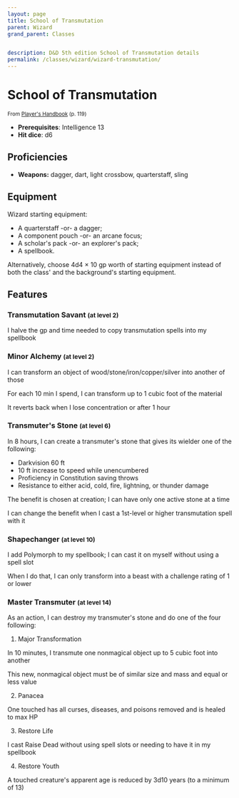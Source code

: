 ```yaml
---
layout: page
title: School of Transmutation
parent: Wizard
grand_parent: Classes


description: D&D 5th edition School of Transmutation details
permalink: /classes/wizard/wizard-transmutation/
---
```


# School of Transmutation

<small>From <a target="_blank" href="https://dnd.wizards.com/products/tabletop-games/rpg-products/rpg_playershandbook">Player's Handbook</a> (p. 119)</small>
- **Prerequisites**: Intelligence 13
- **Hit dice**: d6

## Proficiencies

- **Weapons:** dagger, dart, light crossbow, quarterstaff, sling

## Equipment


Wizard starting equipment:

- A quarterstaff -or- a dagger;
- A component pouch -or- an arcane focus;
- A scholar's pack -or- an explorer's pack;
- A spellbook.

Alternatively, choose 4d4 × 10 gp worth of starting equipment instead of both the class' and the background's starting equipment.


## Features

### Transmutation Savant <small>(at level 2)</small>


I halve the gp and time needed to copy transmutation spells into my spellbook



### Minor Alchemy <small>(at level 2)</small>


I can transform an object of wood/stone/iron/copper/silver into another of those

For each 10 min I spend, I can transform up to 1 cubic foot of the material

It reverts back when I lose concentration or after 1 hour



### Transmuter's Stone <small>(at level 6)</small>


In 8 hours, I can create a transmuter's stone that gives its wielder one of the following:
- Darkvision 60 ft
- 10 ft increase to speed while unencumbered
- Proficiency in Constitution saving throws
- Resistance to either acid, cold, fire, lightning, or thunder damage

The benefit is chosen at creation; I can have only one active stone at a time

I can change the benefit when I cast a 1st-level or higher transmutation spell with it



### Shapechanger <small>(at level 10)</small>


I add Polymorph to my spellbook; I can cast it on myself without using a spell slot

When I do that, I can only transform into a beast with a challenge rating of 1 or lower



### Master Transmuter <small>(at level 14)</small>


As an action, I can destroy my transmuter's stone and do one of the four following:

1) Major Transformation

In 10 minutes, I transmute one nonmagical object up to 5 cubic foot into another

This new, nonmagical object must be of similar size and mass and equal or less value

2) Panacea

One touched has all curses, diseases, and poisons removed and is healed to max HP

3) Restore Life

I cast Raise Dead without using spell slots or needing to have it in my spellbook

4) Restore Youth

A touched creature's apparent age is reduced by 3d10 years (to a minimum of 13)


